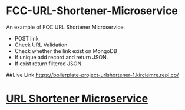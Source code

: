 # FCC-URL-Shortener-Microservice
An example of FCC URL Shortener Microservice.
* POST link
* Check URL Validation
* Check whether the link exist on MongoDB
* If unique add record and return JSON.
* If exist return filtered JSON.

##Live Link
https://boilerplate-project-urlshortener-1.kirciemre.repl.co/


# [URL Shortener Microservice](https://www.freecodecamp.org/learn/back-end-development-and-apis/back-end-development-and-apis-projects/url-shortener-microservice)
